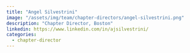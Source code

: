 ```yaml
---
title: "Angel Silvestrini"
image: "/assets/img/team/chapter-directors/angel-silvestrini.png"
description: "Chapter Director, Boston"
linkedin: https://www.linkedin.com/in/ajsilvestrini/
categories:
  - chapter-director
---
```


